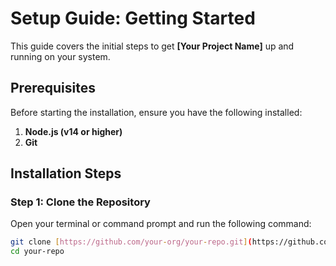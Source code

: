 # Setup Guide: Getting Started

This guide covers the initial steps to get **[Your Project Name]** up and running on your system.

## Prerequisites

Before starting the installation, ensure you have the following installed:

1.  **Node.js (v14 or higher)**
2.  **Git**

## Installation Steps

### Step 1: Clone the Repository

Open your terminal or command prompt and run the following command:

```bash
git clone [https://github.com/your-org/your-repo.git](https://github.com/your-org/your-repo.git)
cd your-repo